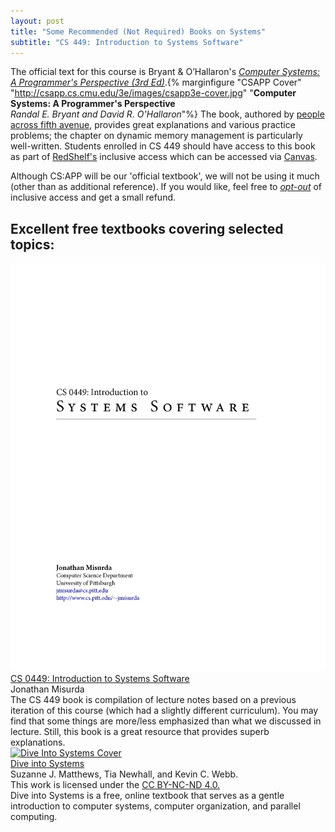 ```yaml
---
layout: post
title: "Some Recommended (Not Required) Books on Systems"
subtitle: "CS 449: Introduction to Systems Software"
---
```


The official text for this course is Bryant & O’Hallaron's [*Computer Systems: A Programmer's Perspective (3rd Ed)*](http://csapp.cs.cmu.edu/3e/home.html).{% marginfigure "CSAPP Cover" "http://csapp.cs.cmu.edu/3e/images/csapp3e-cover.jpg" "**Computer Systems: A Programmer's Perspective**<br>*Randal E. Bryant and David R. O'Hallaron*"%} The book, authored by [people across fifth avenue](https://www.cs.cmu.edu/), provides great explanations and various practice problems; the chapter on dynamic memory management is particularly well-written. Students enrolled in CS 449 should have access to this book as part of [RedShelf's](https://www.redshelf.com/) inclusive access which can be accessed via [Canvas](canvas.pitt.edu). 

Although CS:APP will be our 'official textbook', we will not be using it much (other than as additional reference). If you would like, feel free to [*opt-out*](https://solve.redshelf.com/hc/en-us/articles/360013142634-How-to-Opt-Out) of inclusive access and get a small refund.

## Excellent free textbooks covering selected topics:
<div class="div-55">
<div class="row my-3">
<div class="col-3">
    <a href="https://people.cs.pitt.edu/~jmisurda/teaching/cs449/cs449_latest.pdf"><img alt="Misurda CS 449 Cover" src="./misurda-cover.png"></a>
</div>
<div class="col-9">
    <div class="fw-bold"><a href="https://people.cs.pitt.edu/~jmisurda/teaching/cs449/cs449_latest.pdf">CS 0449: Introduction to Systems Software</a></div>
    <div class="fst-italic fw-medium">Jonathan Misurda</div>
    <div>The CS 449 book is compilation of lecture notes based on a previous iteration of this course (which had a slightly different curriculum). You may find that some things are more/less emphasized than what we discussed in lecture. Still, this book is a great resource that provides superb explanations.</div>
</div>
</div>
<div class="row my-3">
<div class="col-3">
    <a href="https://diveintosystems.org/book/"><img alt="Dive Into Systems Cover" src="https://diveintosystems.org/Diveintosystemscover.jpeg"></a>
</div>
<div class="col-9">
    <div class="fw-bold"><a href="https://diveintosystems.org/book/">Dive into Systems</a></div>
    <div class="fst-italic fw-medium">Suzanne J. Matthews, Tia Newhall, and Kevin C. Webb.</div>
    <div>This work is licensed under the <a href="https://creativecommons.org/licenses/by-nc-nd/4.0/">CC BY-NC-ND 4.0.</a></div>
    <div>Dive into Systems is a free, online textbook that serves as a gentle introduction to computer systems, computer organization, and parallel computing.</div>
</div>
</div>
</div>